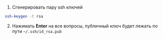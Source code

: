 1. Сгенерировать пару ssh ключей
```sh
ssh-keygen -t rsa
```

2. Нажимать **Enter** на все вопросы, публичный ключ будет лежать по пути `~/.ssh/id_rsa.pub`